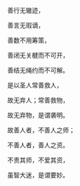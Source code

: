 善行无辙迹，

善言无瑕谪，

善数不用筹策，

善闭无关楗而不可开，

善结无绳约而不可解。

是以圣人常善救人，

故无弃人；常善救物，

故无弃物，是谓袭明。

故善人者，不善人之师；

不善人者，善人之资。

不贵其师，不爱其资，

虽智大迷，是谓要妙。
